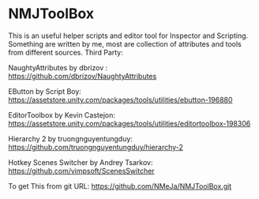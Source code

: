 # NMJToolBox
This is an useful helper scripts and editor tool for Inspector and Scripting.
Something are written by me, most are collection of attributes and tools from different sources.
Third Party:

NaughtyAttributes by dbrizov : https://github.com/dbrizov/NaughtyAttributes

EButton by Script Boy: https://assetstore.unity.com/packages/tools/utilities/ebutton-196880

EditorToolbox by Kevin Castejon: https://assetstore.unity.com/packages/tools/utilities/editortoolbox-198306

Hierarchy 2 by truongnguyentungduy: https://github.com/truongnguyentungduy/hierarchy-2 

Hotkey Scenes Switcher by Andrey Tsarkov: https://github.com/vimpsoft/ScenesSwitcher 

To get This from git URL: https://github.com/NMeJa/NMJToolBox.git